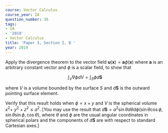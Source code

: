 ```yaml
---
course: Vector Calculus
course_year: IA
question_number: 36
tags:
- IA
- '2019'
- Vector Calculus
title: 'Paper 3, Section I, B '
year: 2019
---
```




Apply the divergence theorem to the vector field $\mathbf{u}(\mathbf{x})=\mathbf{a} \phi(\mathbf{x})$ where $\mathbf{a}$ is an arbitrary constant vector and $\phi$ is a scalar field, to show that

$$\int_{V} \nabla \phi d V=\int_{S} \phi d \mathbf{S}$$

where $V$ is a volume bounded by the surface $S$ and $d \mathbf{S}$ is the outward pointing surface element.

Verify that this result holds when $\phi=x+y$ and $V$ is the spherical volume $x^{2}+$ $y^{2}+z^{2} \leqslant a^{2}$. [You may use the result that $d \mathbf{S}=a^{2} \sin \theta d \theta d \phi(\sin \theta \cos \phi, \sin \theta \sin \phi, \cos \theta)$, where $\theta$ and $\phi$ are the usual angular coordinates in spherical polars and the components of $d \mathbf{S}$ are with respect to standard Cartesian axes.]